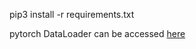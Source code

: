 pip3 install -r requirements.txt

pytorch DataLoader can be accessed [here](https://drive.google.com/drive/folders/1ayevfsoN8pYUUKx4nTMHn6nVs3oIY5qI)
